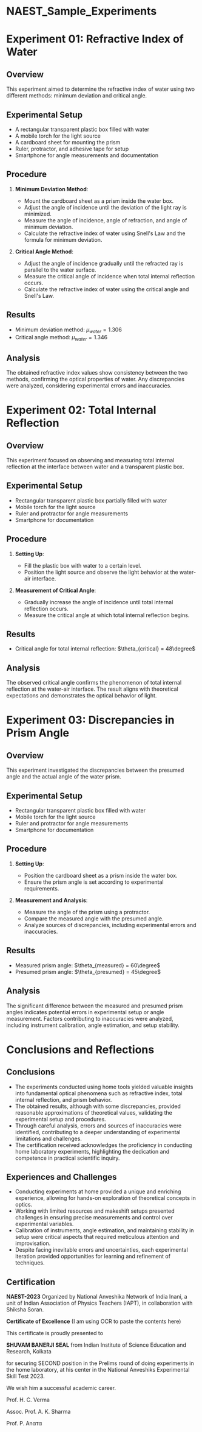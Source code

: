 # NAEST_Sample_Experiments
# Experiment 01: Refractive Index of Water

## Overview

This experiment aimed to determine the refractive index of water using two different methods: minimum deviation and critical angle.

## Experimental Setup

- A rectangular transparent plastic box filled with water
- A mobile torch for the light source
- A cardboard sheet for mounting the prism
- Ruler, protractor, and adhesive tape for setup
- Smartphone for angle measurements and documentation

## Procedure

1. **Minimum Deviation Method**:
   - Mount the cardboard sheet as a prism inside the water box.
   - Adjust the angle of incidence until the deviation of the light ray is minimized.
   - Measure the angle of incidence, angle of refraction, and angle of minimum deviation.
   - Calculate the refractive index of water using Snell's Law and the formula for minimum deviation.

2. **Critical Angle Method**:
   - Adjust the angle of incidence gradually until the refracted ray is parallel to the water surface.
   - Measure the critical angle of incidence when total internal reflection occurs.
   - Calculate the refractive index of water using the critical angle and Snell's Law.

## Results

- Minimum deviation method: $\mu_{water} = 1.306$
- Critical angle method: $\mu_{water} = 1.346$

## Analysis

The obtained refractive index values show consistency between the two methods, confirming the optical properties of water. Any discrepancies were analyzed, considering experimental errors and inaccuracies.

# Experiment 02: Total Internal Reflection

## Overview

This experiment focused on observing and measuring total internal reflection at the interface between water and a transparent plastic box.

## Experimental Setup

- Rectangular transparent plastic box partially filled with water
- Mobile torch for the light source
- Ruler and protractor for angle measurements
- Smartphone for documentation

## Procedure

1. **Setting Up**:
   - Fill the plastic box with water to a certain level.
   - Position the light source and observe the light behavior at the water-air interface.

2. **Measurement of Critical Angle**:
   - Gradually increase the angle of incidence until total internal reflection occurs.
   - Measure the critical angle at which total internal reflection begins.

## Results

- Critical angle for total internal reflection: $\theta_{critical} = 48\degree$

## Analysis

The observed critical angle confirms the phenomenon of total internal reflection at the water-air interface. The result aligns with theoretical expectations and demonstrates the optical behavior of light.

# Experiment 03: Discrepancies in Prism Angle

## Overview

This experiment investigated the discrepancies between the presumed angle and the actual angle of the water prism.

## Experimental Setup

- Rectangular transparent plastic box filled with water
- Mobile torch for the light source
- Ruler and protractor for angle measurements
- Smartphone for documentation

## Procedure

1. **Setting Up**:
   - Position the cardboard sheet as a prism inside the water box.
   - Ensure the prism angle is set according to experimental requirements.

2. **Measurement and Analysis**:
   - Measure the angle of the prism using a protractor.
   - Compare the measured angle with the presumed angle.
   - Analyze sources of discrepancies, including experimental errors and inaccuracies.

## Results

- Measured prism angle: $\theta_{measured} = 60\degree$
- Presumed prism angle: $\theta_{presumed} = 45\degree$

## Analysis

The significant difference between the measured and presumed prism angles indicates potential errors in experimental setup or angle measurement. Factors contributing to inaccuracies were analyzed, including instrument calibration, angle estimation, and setup stability.

# Conclusions and Reflections

## Conclusions

- The experiments conducted using home tools yielded valuable insights into fundamental optical phenomena such as refractive index, total internal reflection, and prism behavior.
- The obtained results, although with some discrepancies, provided reasonable approximations of theoretical values, validating the experimental setup and procedures.
- Through careful analysis, errors and sources of inaccuracies were identified, contributing to a deeper understanding of experimental limitations and challenges.
- The certification received acknowledges the proficiency in conducting home laboratory experiments, highlighting the dedication and competence in practical scientific inquiry.

## Experiences and Challenges

- Conducting experiments at home provided a unique and enriching experience, allowing for hands-on exploration of theoretical concepts in optics.
- Working with limited resources and makeshift setups presented challenges in ensuring precise measurements and control over experimental variables.
- Calibration of instruments, angle estimation, and maintaining stability in setup were critical aspects that required meticulous attention and improvisation.
- Despite facing inevitable errors and uncertainties, each experimental iteration provided opportunities for learning and refinement of techniques.

## Certification

**NAEST-2023**
Organized by National Anveshika Network of India Inani, a unit of Indian Association of Physics Teachers (IAPT), in collaboration with Shiksha Soran.

**Certificate of Excellence** (I am using OCR to paste the contents here)

This certificate is proudly presented to

**SHUVAM BANERJI SEAL** from Indian Institute of Science Education and Research, Kolkata

for securing SECOND position in the Prelims round of doing experiments in the home laboratory, at his center in the National Anveshiks Experimental Skill Test 2023.

We wish him a successful academic career.

Prof. H. C. Verma

Assoc. Prof. A. K. Sharma

Prof. P. Anατα

